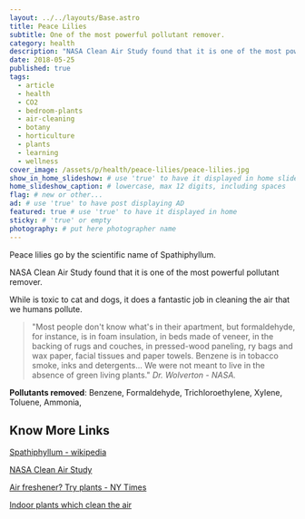 ```yaml
---
layout: ../../layouts/Base.astro
title: Peace Lilies
subtitle: One of the most powerful pollutant remover.
category: health
description: "NASA Clean Air Study found that it is one of the most powerful pollutant remover. Most people don't know what's their apartment, is full of harfull substances."
date: 2018-05-25
published: true
tags:
  - article
  - health
  - CO2
  - bedroom-plants
  - air-cleaning
  - botany
  - horticulture
  - plants
  - learning
  - wellness
cover_image: /assets/p/health/peace-lilies/peace-lilies.jpg
show_in_home_slideshow: # use 'true' to have it displayed in home slideshow
home_slideshow_caption: # lowercase, max 12 digits, including spaces
flag: # new or other...
ad: # use 'true' to have post displaying AD
featured: true # use 'true' to have it displayed in home
sticky: # 'true' or empty
photography: # put here photographer name
---
```


Peace lilies go by the scientific name of Spathiphyllum.

NASA Clean Air Study found that it is one of the most powerful pollutant remover.

While is toxic to cat and dogs, it does a fantastic job in cleaning the air that we humans pollute.

> "Most people don't know what's in their apartment, but formaldehyde, for instance, is in foam insulation, in beds made of veneer, in the backing of rugs and couches, in pressed-wood paneling, ry bags and wax paper, facial tissues and paper towels. Benzene is in tobacco smoke, inks and detergents... We were not meant to live in the absence of green living plants." _Dr. Wolverton - NASA._

**Pollutants removed**: Benzene, Formaldehyde, Trichloroethylene, Xylene, Toluene, Ammonia,

## Know More Links

[Spathiphyllum - wikipedia](https://en.wikipedia.org/wiki/Spathiphyllum)

[NASA Clean Air Study](https://en.wikipedia.org/wiki/NASA_Clean_Air_Study)

[Air freshener? Try plants - NY Times](https://www.nytimes.com/1994/02/13/nyregion/cuttings-need-an-air-freshener-try-plants.html)

[Indoor plants which clean the air](https://www.livescience.com/38445-indoor-plants-clean-air.html)
